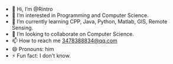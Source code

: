 - 👋 Hi, I’m @Rintro
- 👀 I’m interested in Programming and Computer Science.
- 🌱 I’m currently learning CPP, Java, Python, Matlab, GIS, Remote Sensing.
- 💞️ I’m looking to collaborate on Computer Science.
- 📫 How to reach me 3478388834@qq.com
- 😄 Pronouns: him
- ⚡ Fun fact: I don't know.

<!---
Yingzhe-maker/Yingzhe-maker is a ✨ special ✨ repository because its `README.md` (this file) appears on your GitHub profile.
You can click the Preview link to take a look at your changes.
--->
